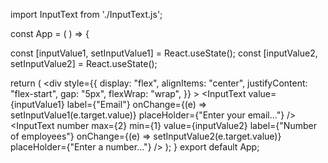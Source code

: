 import InputText from './InputText.js';

const App = ( ) => {

  const [inputValue1, setInputValue1] = React.useState();
  const [inputValue2, setInputValue2] = React.useState();
  
return (
          <div
            style={{
              display: "flex",
              alignItems: "center",
              justifyContent: "flex-start",
              gap: "5px",
              flexWrap: "wrap",
            }}
          >
            <InputText
              value={inputValue1}
              label={"Email"}
              onChange={(e) => setInputValue1(e.target.value)}
              placeHolder={"Enter your email..."}
            />
            <InputText
              number
              max={2}
              min={1}
              value={inputValue2}
              label={"Number of employees"}
              onChange={(e) => setInputValue2(e.target.value)}
              placeHolder={"Enter a number..."}
            />
          </div>
);
}
export default App;
